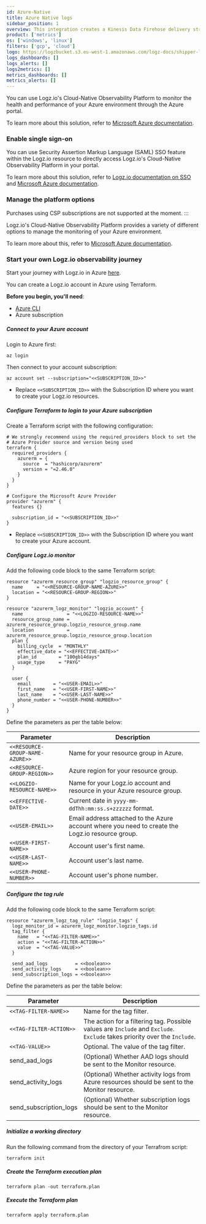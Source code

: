 ```yaml
---
id: Azure-Native
title: Azure Native logs
sidebar_position: 1
overview: This integration creates a Kinesis Data Firehose delivery stream that links to your Amazon S3 metrics stream and then sends the metrics to your Logz.io account. It also creates a Lambda function that adds AWS namespaces to the metric stream, and a Lambda function that collects and ships the resources' tags.
product: ['metrics']
os: ['windows', 'linux']
filters: ['gcp', 'cloud']
logo: https://logzbucket.s3.eu-west-1.amazonaws.com/logz-docs/shipper-logos/aiven-logo.png
logs_dashboards: []
logs_alerts: []
logs2metrics: []
metrics_dashboards: []
metrics_alerts: []
---
```


 

You can use Logz.io's Cloud-Native Observability Platform to monitor the health and performance of your Azure environment through the Azure portal.

To learn more about this solution, refer to [Microsoft Azure documentation](https://docs.microsoft.com/en-us/azure/partner-solutions/logzio/overview).

### Enable single sign-on

You can use Security Assertion Markup Language (SAML) SSO feature within the Logz.io resource to directly access Logz.io's Cloud-Native Observability Platform in your portal.

To learn more about this solution, refer to [Logz.io documentation on SSO](https://docs.logz.io/user-guide/users/single-sign-on/azure_marketplace_liftr.html) and [Microsoft Azure documentation](https://docs.microsoft.com/en-us/azure/partner-solutions/logzio/setup-sso).


### Manage the platform options

Purchases using CSP subscriptions are not supported at the moment.
:::

Logz.io's Cloud-Native Observability Platform provides a variety of different options to manage the monitoring of your Azure environment.

To learn more about this, refer to [Microsoft Azure documentation](https://docs.microsoft.com/en-us/azure/partner-solutions/logzio/manage).

### Start your own Logz.io observability journey

Start your journey with Logz.io in Azure [here](https://portal.azure.com/#create/logz.logzio_via_liftr/preview).

 

You can create a Logz.io account in Azure using Terraform.


**Before you begin, you'll need**:

* [Azure CLI](https://docs.microsoft.com/en-us/cli/azure/install-azure-cli)
* Azure subscription


 

##### Connect to your Azure account

Login to Azure first:

```shell
az login
```

Then connect to your account subscription:


```shell
az account set --subscription="<<SUBSCRIPTION_ID>>"
```

* Replace `<<SUBSCRIPTION_ID>>` with the Subscription ID where you want to create your Logz.io resources.

##### Configure Terraform to login to your Azure subscription

Create a Terraform script with the following configuration:

```
# We strongly recommend using the required_providers block to set the
# Azure Provider source and version being used
terraform {
  required_providers {
    azurerm = {
      source  = "hashicorp/azurerm"
      version = "=2.46.0"
    }
  }
}

# Configure the Microsoft Azure Provider
provider "azurerm" {
  features {}

  subscription_id = "<<SUBSCRIPTION_ID>>"
}
```

* Replace `<<SUBSCRIPTION_ID>>` with the Subscription ID where you want to create your Azure account.


##### Configure Logz.io monitor

Add the following code block to the same Terraform script:

```
resource "azurerm_resource_group" "logzio_resource_group" {
  name     = "<<RESOURCE-GROUP-NAME-AZURE>>"
  location = "<<RESOURCE-GROUP-REGION>>"
}

resource "azurerm_logz_monitor" "logzio_account" {
  name                = "<<LOGZIO-RESOURCE-NAME>>"
  resource_group_name = azurerm_resource_group.logzio_resource_group.name
  location            = azurerm_resource_group.logzio_resource_group.location
  plan {
    billing_cycle  = "MONTHLY"
    effective_date = "<<EFFECTIVE-DATE>>"
    plan_id        = "100gb14days"
    usage_type     = "PAYG"
  }

  user {
    email        = "<<USER-EMAIL>>"
    first_name   = "<<USER-FIRST-NAME>>"
    last_name    = "<<USER-LAST-NAME>>"
    phone_number = "<<USER-PHONE-NUMBER>>"
  }
}
```

Define the parameters as per the table below:

| Parameter | Description |
|---|---|
| `<<RESOURCE-GROUP-NAME-AZURE>>` | Name for your resource group in Azure. |
| `<<RESOURCE-GROUP-REGION>>` | Azure region for your resource group. |
| `<<LOGZIO-RESOURCE-NAME>>` | Name for your Logz.io account and resource in your Azure resource group. |
| `<<EFFECTIVE-DATE>>` | Current date in `yyyy-mm-ddThh:mm:ss.s+zzzzzz` format. |
| `<<USER-EMAIL>>` | Email address attached to the Azure account where you need to create the Logz.io resource group. |
| `<<USER-FIRST-NAME>>` | Account user's first name. |
| `<<USER-LAST-NAME>>` | Account user's last name. |
| `<<USER-PHONE-NUMBER>>` | Account user's phone number. |



##### Configure the tag rule

Add the following code block to the same Terraform script:

```
resource "azurerm_logz_tag_rule" "logzio_tags" {
  logz_monitor_id = azurerm_logz_monitor.logzio_tags.id
  tag_filter {
    name   = "<<TAG-FILTER-NAME>>"
    action = "<<TAG-FILTER-ACTION>>"
    value  = "<<TAG-VALUE>>"
  }

  send_aad_logs          = <<boolean>>
  send_activity_logs     = <<boolean>>
  send_subscription_logs = <<boolean>>
```

Define the parameters as per the table below:

| Parameter | Description |
|---|---|
| `<<TAG-FILTER-NAME>>` | Name for the tag filter. |
| `<<TAG-FILTER-ACTION>>` | The action for a filtering tag. Possible values are `Include` and `Exclude`. `Exclude` takes priority over the `Include`. |
| `<<TAG-VALUE>>` | Optional. The value of the tag filter. |
| send_aad_logs | (Optional) Whether AAD logs should be sent to the Monitor resource. |
| send_activity_logs | (Optional) Whether activity logs from Azure resources should be sent to the Monitor resource. |
| send_subscription_logs | (Optional) Whether subscription logs should be sent to the Monitor resource. |

  
  

##### Initialize a working directory

Run the following command from the directory of your Terrafrom script:

```shell
terraform init
```

##### Create the Terraform execution plan

```shell
terraform plan -out terraform.plan
```

##### Execute the Terraform plan

```shell
terraform apply terraform.plan
```


  